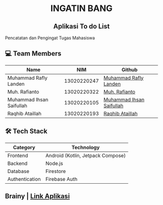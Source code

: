 <div align="center">
 <h1>INGATIN BANG</h1>
  <h2>Aplikasi To do List</h2>
</div>

Pencatatan dan Pengingat Tugas Mahasiswa

## 💻 Team Members
| Name                       | NIM          | Github                                                    | 
| -------------------------- | ------------ | --------------------------------------------------------- | 
| Muhammad Rafly Landen      | 13020220247  | [Muhammad Rafly Landen]()                                 | 
| Muh. Rafianto              | 13020220322  | [Muh. Rafianto](https://github.com/Ertreiter)             |
| Muhammad Ihsan Saifullah   | 13020220105  | [Muhammad Ihsan Saifullah](https://github.com/Ihsan-xyz)  | 
| Raqhib Ataillah            | 13020220193  | [Raqhib Ataillah](https://github.com/Raqhib)              | 

## 🛠️ Tech Stack
| Category        | Technology                           |
|-----------------|--------------------------------------|
| Frontend        | Android (Kotlin, Jetpack Compose)    |
| Backend         | Node.js                              |
| Database        | Firestore                            |
| Authentication  | Firebase Auth                        |


## Brainy   | [Link Aplikasi]([https://drive.google.com/file/d/1TcTRQLK9CU6585iwQdnVBmaphzNrRtV3/view?usp=drive_link](https://drive.google.com/file/d/1PqcQFrPok0ebXDiky9xYY0xDexquLA3K/view?usp=sharing))
